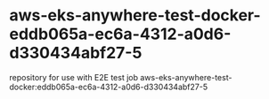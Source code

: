 # aws-eks-anywhere-test-docker-eddb065a-ec6a-4312-a0d6-d330434abf27-5
repository for use with E2E test job aws-eks-anywhere-test-docker:eddb065a-ec6a-4312-a0d6-d330434abf27-5
